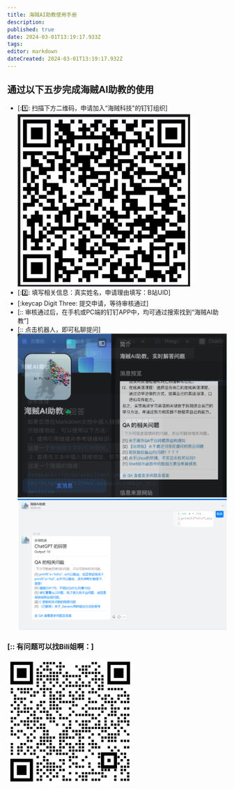 ```yaml
---
title: 海贼AI助教使用手册
description: 
published: true
date: 2024-03-01T13:19:17.933Z
tags: 
editor: markdown
dateCreated: 2024-03-01T13:19:17.932Z
---
```


## 通过以下五步完成海贼AI助教的使用
- [:1️⃣: 扫描下方二维码，申请加入“海贼科技"的钉钉组织]
![海贼科技钉钉-年度船票3群.png](/images/海贼科技钉钉-年度船票3群.png)
- [:2️⃣: 填写相关信息：真实姓名，申请理由填写：B站UID]
- [:keycap Digit Three: 提交申请，等待审核通过]
- [:: 审核通过后，在手机或PC端的钉钉APP中，均可通过搜索找到“海贼AI助教”]
- [:: 点击机器人，即可私聊提问]
![海贼ai助教说明.png](/images/海贼ai助教说明.png)
![海贼ai助教示例.png](/images/海贼ai助教示例.png)

### [:: 有问题可以找Bili姐啊：]
![新bili姐.png](/images/新bili姐.png)